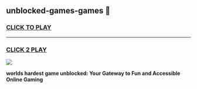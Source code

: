 
## unblocked-games-games 👋
<h3>
<a href="https://premium.freeplayer.one?title=unblocked-games-games&ref=14F">CLICK TO PLAY</a></h3>
<hr>

<h3>
<a href="https://premium.freeplayer.one?title=unblocked-games-games&ref=14F">CLICK 2 PLAY</a>
  
</h3>

<a href="https://premium.freeplayer.one?title=unblocked-games-games&ref=12F/"><img src="https://clearcache.store/games.png"></a>


**worlds hardest game unblocked: Your Gateway to Fun and Accessible Online Gaming**
